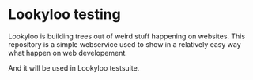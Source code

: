 # Lookyloo testing

Lookyloo is building trees out of weird stuff happening on websites. This repository
is a simple webservice used to show in a relatively easy way what happen on web developement.

And it will be used in Lookyloo testsuite.
